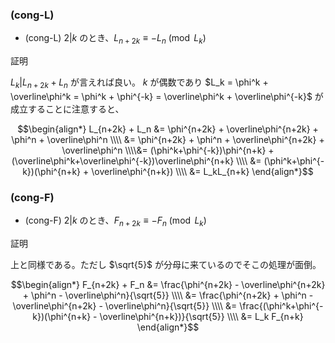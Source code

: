 ### (cong-L)
- (cong-L) $2 | k$ のとき、$L_{n+2k} \equiv -L_n \pmod{L_k}$

証明

$L_k | L_{n+2k} + L_n$ が言えれば良い。
$k$ が偶数であり $L_k = \phi^k + \overline\phi^k = \phi^k + \phi^{-k} = \overline\phi^k + \overline\phi^{-k}$ が成立することに注意すると、

$$\begin{align*}
L_{n+2k} + L_n &= \phi^{n+2k} + \overline\phi^{n+2k} + \phi^n + \overline\phi^n \\\\
&= \phi^{n+2k} + \phi^n + \overline\phi^{n+2k} + \overline\phi^n \\\\&= (\phi^k+\phi^{-k})\phi^{n+k} + (\overline\phi^k+\overline\phi^{-k})\overline\phi^{n+k} \\\\
&= (\phi^k+\phi^{-k})(\phi^{n+k} + \overline\phi^{n+k}) \\\\
&= L_kL_{n+k}
\end{align*}$$

### (cong-F)
- (cong-F) $2 | k$ のとき、$F_{n+2k} \equiv -F_n \pmod{L_k}$

証明

上と同様である。ただし $\sqrt{5}$ が分母に来ているのでそこの処理が面倒。

$$\begin{align*}
F_{n+2k} + F_n &= \frac{\phi^{n+2k} - \overline\phi^{n+2k} + \phi^n - \overline\phi^n}{\sqrt{5}} \\\\
&= \frac{\phi^{n+2k} + \phi^n - \overline\phi^{n+2k} - \overline\phi^n}{\sqrt{5}} \\\\
&= \frac{(\phi^k+\phi^{-k})(\phi^{n+k} - \overline\phi^{n+k})}{\sqrt{5}} \\\\
&= L_k F_{n+k}
\end{align*}$$
